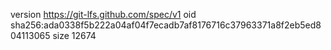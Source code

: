 version https://git-lfs.github.com/spec/v1
oid sha256:ada0338f5b222a04af04f7ecadb7af8176716c37963371a8f2eb5ed804113065
size 12674
